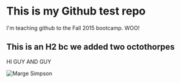 # This is my Github test repo 

I'm teaching github to the Fall 2015 bootcamp. WOO!

## This is an H2 bc we added two octothorpes

HI GUY AND GUY 

![Marge Simpson](http://giphy.com/gifs/computer-tired-marge-simpson-xTiTnwXHKlBpcdWbHG.gif)